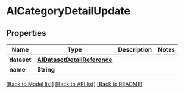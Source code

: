 # AICategoryDetailUpdate

## Properties

Name | Type | Description | Notes
------------ | ------------- | ------------- | -------------
**dataset** | [**AIDatasetDetailReference**](AIDatasetDetailReference.md) |  | 
**name** | **String** |  | 

[[Back to Model list]](../#documentation-for-models) [[Back to API list]](../#documentation-for-api-endpoints) [[Back to README]](../)



